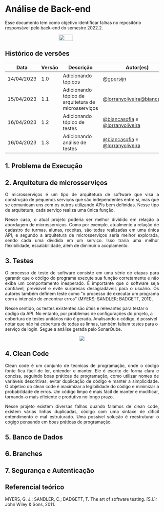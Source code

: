 # Análise de Back-end

Esse documento tem como objetivo identificar falhas no repositório responsável pelo back-end do semestre 2022.2.


<div style="display: flex; justify-content: center; align-items:center;">
    <img src="./assets/analyze/backend.png" style="width: 30%;">
</div>

## Histórico de versões

| Data       | Versão | Descrição           | Autor(es)                               |
| ---------- | ------ | ------------------- | --------------------------------------- |
| 14/04/2023 | 1.0    | Adicionando tópicos | [@gpersijn](http://github.com/gpersijn) |
| 15/04/2023 | 1.1    | Adicionando tópico de arquitetura de microsserviços| [@lorranyoliveira](https://github.com/lorranyoliveira)[@biancasofia](https://github.com/biancasofia) |
| 16/04/2023 | 1.2    | Adicionando tópico de testes|[@biancasofia](https://github.com/biancasofia) e [@lorranyoliveira](https://github.com/lorranyoliveira) |
| 16/04/2023 | 1.3   | Adicionando análise de testes|[@biancasofia](https://github.com/biancasofia) e [@lorranyoliveira](https://github.com/lorranyoliveira) |


## 1. Problema de Execução

<p align="justify">

</p>

## 2. Arquitetura de microsserviços
<p align="justify">
O microsserviços é um tipo de arquitetura de software que visa a construção de pequenos serviços que são independentes entre si, mas que se comunicam uns com os outros utilizando APIs bem definidas. Nesse tipo de arquitetura, cada serviço realiza uma única função.
</p>

<p align="justify">
Nesse caso, o atual projeto poderia ser melhor dividido em relação a abordagem de microsserviços. Como por exemplo, atualmente a relação de cadastro de turmas, alunas, receitas, são todas realizadas em uma única API, e segundo a arquitetura de microsserviços seria melhor explorada, sendo cada uma dividida em um serviço. Isso traria uma melhor flexibilidade, escalabilidade, além de diminuir o acoplamento.
</p>


## 3. Testes

<p align="justify">
O processo de teste de software consiste em uma série de etapas para garantir que o código do programa execute sua função corretamente e não exiba um comportamento inesperado. É importante que o software seja confiável, previsível e evite surpresas desagradáveis ​​para o usuário. Os autores também definem teste como "o processo de executar um programa com a intenção de encontrar erros" (MYERS; SANDLER; BADGETT, 2011). 

Nesse sentido, os testes existentes são úteis e relevantes para testar o código da API. No entanto, por problemas de configurações do projeto, a cobertura de testes unitários não é gerada. Analisando o código, é possível notar que não há cobertura de todas as linhas, também faltam testes para o serviço de login.
Segue a análise gerada pelo SonarQube.

<div style="display: flex; justify-content: center; align-items:center;">
    <img src="./assets/analyze/cobertura.png">
</div>

</p>

## 4. Clean Code
<p align="justify">
Clean code é um conjunto de técnicas de programação, onde o código fonte fica fácil de ler, entender e manter. Ele é escrito de forma clara e concisa, seguindo boas práticas de programação, como utilizar nomes de variáveis descritivas, evitar duplicação de código e manter a simplicidade. O objetivo do clean code é maximizar a legibilidade do código e minimizar a probabilidade de erros. Um código limpo é mais fácil de manter e modificar, tornando-o mais eficiente e produtivo no longo prazo.
</p>
<p align="justify">
Nesse projeto existem diversas falhas quando falamos de clean code, existem várias linhas
duplicadas, código com uma sintaxe de dificil entendimento e mal estruturado. Uma possível
solução é reestruturar o cógigo pensando em boas práticas de programação.

</p>

## 5. Banco de Dados

## 6. Branches

## 7. Segurança e Autenticação

## Referencial teórico

MYERS, G. J.; SANDLER, C.; BADGETT, T. The art of software testing. [S.l.]: John
Wiley & Sons, 2011.
